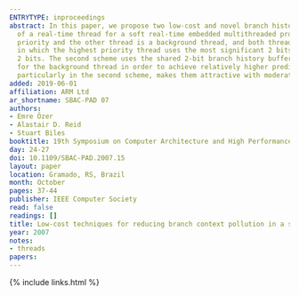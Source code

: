 ```yaml
---
ENTRYTYPE: inproceedings
abstract: In this paper, we propose two low-cost and novel branch history buffer handling schemes aiming at skewing the branch prediction accuracy in favor
  of a real-time thread for a soft real-time embedded multithreaded processor. The processor core accommodates two running threads, one with the highest
  priority and the other thread is a background thread, and both threads share the branch predictor. The first scheme uses a 3-bit branch history buffer
  in which the highest priority thread uses the most significant 2 bits to change the prediction state while the background thread uses only the least significant
  2 bits. The second scheme uses the shared 2-bit branch history buffer that implements integer updates for the highest priority thread but fractional updates
  for the background thread in order to achieve relatively higher prediction accuracy in the highest priority thread. The low cost nature of these two schemes,
  particularly in the second scheme, makes them attractive with moderate improvement in the performance of the highest priority thread.
added: 2019-06-01
affiliation: ARM Ltd
ar_shortname: SBAC-PAD 07
authors:
- Emre Özer
- Alastair D. Reid
- Stuart Biles
booktitle: 19th Symposium on Computer Architecture and High Performance Computing (SBAC-PAD 2007)
day: 24-27
doi: 10.1109/SBAC-PAD.2007.15
layout: paper
location: Gramado, RS, Brazil
month: October
pages: 37-44
publisher: IEEE Computer Society
read: false
readings: []
title: Low-cost techniques for reducing branch context pollution in a soft realtime embedded multithreaded processor
year: 2007
notes:
- threads
papers:
---
```


{% include links.html %}

